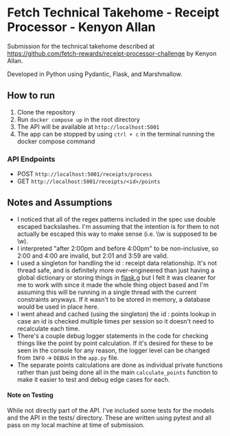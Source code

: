 # Fetch Technical Takehome - Receipt Processor - Kenyon Allan
Submission for the technical takehome described at https://github.com/fetch-rewards/receipt-processor-challenge by Kenyon Allan.

Developed in Python using Pydantic, Flask, and Marshmallow.

## How to run
1. Clone the repository
2. Run `docker compose up` in the root directory
3. The API will be available at `http://localhost:5001`
4. The app can be stopped by using `ctrl + c` in the terminal running the docker compose command

### API Endpoints
- POST `http://localhost:5001/receipts/process`
- GET `http://localhost:5001/receipts/<id>/points`

## Notes and Assumptions
- I noticed that all of the regex patterns included in the spec use double escaped backslashes. I'm assuming that the intention is for them to not actually be escaped this way to make sense (i.e. \\\w is supposed to be \w).
- I interpreted "after 2:00pm and before 4:00pm" to be non-inclusive, so 2:00 and 4:00 are invalid, but 2:01 and 3:59 are valid.
- I used a singleton for handling the id : receipt data relationship. It's not thread safe, and is definitely more over-engineered than just having a global dictionary or storing things in [flask.g](https://flask.palletsprojects.com/en/stable/appcontext/) but I felt it was cleaner for me to work with since it made the whole thing object based and I'm assuming this will be running in a single thread with the current constraints anyways. If it wasn't to be stored in memory, a database would be used in place here.
- I went ahead and cached (using the singleton) the id : points lookup in case an id is checked multiple times per session so it doesn't need to recalculate each time.
- There's a couple debug logger statements in the code for checking things like the point by point calculation. If it's desired for these to be seen in the console for any reason, the logger level can be changed from `INFO` -> `DEBUG` in the `app.py` file.
- The separate points calculations are done as individual private functions rather than just being done all in the main `calculate_points` function to make it easier to test and debug edge cases for each.

#### Note on Testing
While not directly part of the API. I've included some tests for the models and the API in the tests/ directory. These are written using pytest and all pass on my local machine at time of submission.